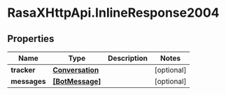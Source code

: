 # RasaXHttpApi.InlineResponse2004

## Properties

Name | Type | Description | Notes
------------ | ------------- | ------------- | -------------
**tracker** | [**Conversation**](Conversation.md) |  | [optional] 
**messages** | [**[BotMessage]**](BotMessage.md) |  | [optional] 


